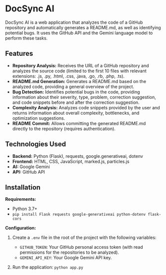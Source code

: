 # DocSync AI

DocSync AI is a web application that analyzes the code of a GitHub repository and automatically generates a README.md, as well as identifying potential bugs. It uses the GitHub API and the Gemini language model to perform these tasks.

## Features

* **Repository Analysis:** Receives the URL of a GitHub repository and analyzes the source code (limited to the first 10 files with relevant extensions: .js, .py, .html, .css, .java, .go, .rb, .php, .ts).
* **README.md Generation:** Generates a README.md based on the analyzed code, providing a general overview of the project.
* **Bug Detection:** Identifies potential bugs in the code, providing information about their severity, type, problem, correction suggestion, and code snippets before and after the correction suggestion.
* **Complexity Analysis:** Analyzes code snippets provided by the user and returns information about overall complexity, bottlenecks, and optimization suggestions.
* **README Commit:** Allows committing the generated README.md directly to the repository (requires authentication).

## Technologies Used

* **Backend:** Python (Flask), requests, google.generativeai, dotenv
* **Frontend:** HTML, CSS, JavaScript, marked.js, particles.js
* **AI:** Google Gemini
* **API:** GitHub API

## Installation

**Requirements:**

* Python 3.7+
* `pip install Flask requests google-generativeai python-dotenv flask-cors`


**Configuration:**

1. Create a `.env` file in the root of the project with the following variables:
    * `GITHUB_TOKEN`: Your GitHub personal access token (with read permissions for the repositories to be analyzed).
    * `GEMINI_API_KEY`: Your Google Gemini API key.

2. Run the application: `python app.py`

